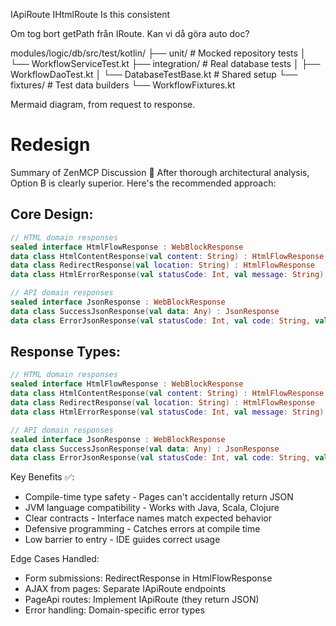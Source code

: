 


IApiRoute
IHtmlRoute
Is this consistent

Om tog bort getPath från IRoute. Kan vi då göra auto doc?


modules/logic/db/src/test/kotlin/
├── unit/                    # Mocked repository tests
│   └── WorkflowServiceTest.kt
├── integration/             # Real database tests
│   ├── WorkflowDaoTest.kt
│   └── DatabaseTestBase.kt  # Shared setup
└── fixtures/                # Test data builders
└── WorkflowFixtures.kt

Mermaid diagram, from request to response.




# Redesign
Summary of ZenMCP Discussion 🎯
After thorough architectural analysis, Option B is clearly superior. Here's the recommended approach:

## Core Design:
```kotlin
// HTML domain responses
sealed interface HtmlFlowResponse : WebBlockResponse
data class HtmlContentResponse(val content: String) : HtmlFlowResponse
data class RedirectResponse(val location: String) : HtmlFlowResponse
data class HtmlErrorResponse(val statusCode: Int, val message: String) : HtmlFlowResponse

// API domain responses
sealed interface JsonResponse : WebBlockResponse
data class SuccessJsonResponse(val data: Any) : JsonResponse
data class ErrorJsonResponse(val statusCode: Int, val code: String, val message: String) : JsonResponse
```

## Response Types:
```kotlin
// HTML domain responses
sealed interface HtmlFlowResponse : WebBlockResponse
data class HtmlContentResponse(val content: String) : HtmlFlowResponse
data class RedirectResponse(val location: String) : HtmlFlowResponse
data class HtmlErrorResponse(val statusCode: Int, val message: String) : HtmlFlowResponse

// API domain responses
sealed interface JsonResponse : WebBlockResponse
data class SuccessJsonResponse(val data: Any) : JsonResponse
data class ErrorJsonResponse(val statusCode: Int, val code: String, val message: String) : JsonResponse
```

Key Benefits ✅:
- Compile-time type safety - Pages can't accidentally return JSON
- JVM language compatibility - Works with Java, Scala, Clojure
- Clear contracts - Interface names match expected behavior
- Defensive programming - Catches errors at compile time
- Low barrier to entry - IDE guides correct usage

Edge Cases Handled:
- Form submissions: RedirectResponse in HtmlFlowResponse
- AJAX from pages: Separate IApiRoute endpoints
- PageApi routes: Implement IApiRoute (they return JSON)
- Error handling: Domain-specific error types
